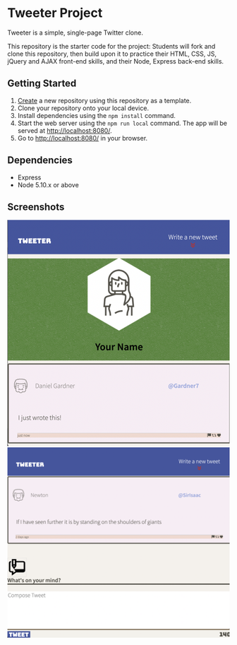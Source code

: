 # Tweeter Project

Tweeter is a simple, single-page Twitter clone.

This repository is the starter code for the project: Students will fork and clone this repository, then build upon it to practice their HTML, CSS, JS, jQuery and AJAX front-end skills, and their Node, Express back-end skills.

## Getting Started

1. [Create](https://docs.github.com/en/repositories/creating-and-managing-repositories/creating-a-repository-from-a-template) a new repository using this repository as a template.
2. Clone your repository onto your local device.
3. Install dependencies using the `npm install` command.
3. Start the web server using the `npm run local` command. The app will be served at <http://localhost:8080/>.
4. Go to <http://localhost:8080/> in your browser.

## Dependencies

- Express
- Node 5.10.x or above

## Screenshots

!["Screenshot of small screen layout"](https://github.com/daniscodes/tweeter/blob/master/docs/Screen%20Shot%202022-08-20%20at%207.24.52%20PM.png)
!["Screenshot of small screen layout"](https://github.com/daniscodes/tweeter/blob/master/docs/Screen%20Shot%202022-08-20%20at%207.25.40%20PM.png)